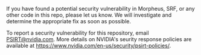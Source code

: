 If you have found a potential security vulnerability in Morpheus, SRF, or any other code in this repo, please let us know. We will investigate and determine the appropriate fix as soon as possible.

To report a security vulnerability for this repository, email PSIRT@nvidia.com. More details on NVIDIA's seurity response policies are available at https://www.nvidia.com/en-us/security/psirt-policies/.